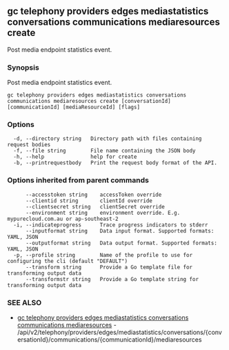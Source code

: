 ## gc telephony providers edges mediastatistics conversations communications mediaresources create

Post media endpoint statistics event.

### Synopsis

Post media endpoint statistics event.

```
gc telephony providers edges mediastatistics conversations communications mediaresources create [conversationId] [communicationId] [mediaResourceId] [flags]
```

### Options

```
  -d, --directory string   Directory path with files containing request bodies
  -f, --file string        File name containing the JSON body
  -h, --help               help for create
  -b, --printrequestbody   Print the request body format of the API.
```

### Options inherited from parent commands

```
      --accesstoken string    accessToken override
      --clientid string       clientId override
      --clientsecret string   clientSecret override
      --environment string    environment override. E.g. mypurecloud.com.au or ap-southeast-2
  -i, --indicateprogress      Trace progress indicators to stderr
      --inputformat string    Data input format. Supported formats: YAML, JSON
      --outputformat string   Data output format. Supported formats: YAML, JSON
  -p, --profile string        Name of the profile to use for configuring the cli (default "DEFAULT")
      --transform string      Provide a Go template file for transforming output data
      --transformstr string   Provide a Go template string for transforming output data
```

### SEE ALSO

* [gc telephony providers edges mediastatistics conversations communications mediaresources](gc_telephony_providers_edges_mediastatistics_conversations_communications_mediaresources.html)	 - /api/v2/telephony/providers/edges/mediastatistics/conversations/{conversationId}/communications/{communicationId}/mediaresources


